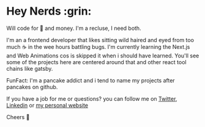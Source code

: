 <h1 align="left">Hey Nerds :grin:</h1>

Will code for :pancakes: and money. I'm a recluse, I need both.

I'm an a frontend developer that likes sitting wild haired and eyed from too much :coffee:
in the wee hours battling bugs. I'm currently learning the Next.js 
and Web Animations cos is skipped it when i should have learned. 
You'll see some of the projects here are centered around that and other 
react tool chains like gatsby.

FunFact: I'm a pancake addict and i tend to name my projects after pancakes on github. 

If you have a job for me or questions? you can follow me on [Twitter](https://twitter.com/andonthishill), [Linkedin](https://linkedin.com/in/hillary-onyechekwa-9aa08b178) or [my personal website](https://hillwillcodeforpancakes.netlify.app)

Cheers :clinking_glasses:


